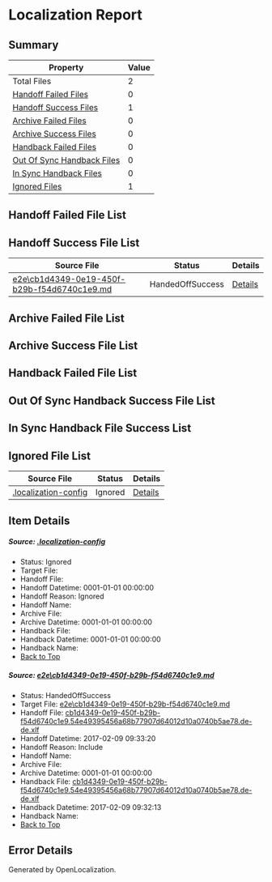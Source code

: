 # <a name='report-top'></a> Localization Report

## Summary
 Property | Value 
 -------- | ----- 
 Total Files | 2
[ Handoff Failed Files ](#handoff-failed-list)| 0
[ Handoff Success Files ](#handoff-success-list)| 1
[ Archive Failed Files ](#archive-failed-list)| 0
[ Archive Success Files ](#archive-success-list)| 0
[ Handback Failed Files ](#handback-failed-list)| 0
[ Out Of Sync Handback Files ](#outofsync-handback-success-list)| 0
[ In Sync Handback Files ](#insync-handback-success-list)| 0
[ Ignored Files ](#ignored-list)| 1

## <a name='handoff-failed-list'></a> Handoff Failed File List

## <a name='handoff-success-list'></a> Handoff Success File List
 Source File | Status | Details 
 ----------- | ------ | ------- 
 [e2e\cb1d4349-0e19-450f-b29b-f54d6740c1e9.md](https://github.com/OpenLocalizationTestOrg/ol-test0/blob/68de0e3e82db7bcddd61cb0e68ce1d15131af63e/e2e/cb1d4349-0e19-450f-b29b-f54d6740c1e9.md) | HandedOffSuccess | [Details](#d6c3ab3300b6d0ffed8edc437dca8a7d51deed711)

## <a name='archive-failed-list'></a> Archive Failed File List

## <a name='archive-success-list'></a> Archive Success File List

## <a name='handback-failed-list'></a> Handback Failed File List

## <a name='outofsync-handback-success-list'></a> Out Of Sync Handback Success File List

## <a name='insync-handback-success-list'></a> In Sync Handback File Success List

## <a name='ignored-list'></a> Ignored File List
 Source File | Status | Details 
 ----------- | ------ | ------- 
 [.localization-config](https://github.com/OpenLocalizationTestOrg/ol-test0/blob/68de0e3e82db7bcddd61cb0e68ce1d15131af63e/.localization-config) | Ignored | [Details](#cb0632cf59c1387fc1742bfb9fa3c47f87e2e5c90)

## Item Details
##### <a name='cb0632cf59c1387fc1742bfb9fa3c47f87e2e5c90'></a> Source: [.localization-config](https://github.com/OpenLocalizationTestOrg/ol-test0/blob/68de0e3e82db7bcddd61cb0e68ce1d15131af63e/.localization-config)
* Status: Ignored
* Target File: 
* Handoff File: 
* Handoff Datetime: 0001-01-01 00:00:00
* Handoff Reason: Ignored
* Handoff Name: 
* Archive File: 
* Archive Datetime: 0001-01-01 00:00:00
* Handback File: 
* Handback Datetime: 0001-01-01 00:00:00
* Handback Name: 
* [Back to Top](#report-top)

##### <a name='d6c3ab3300b6d0ffed8edc437dca8a7d51deed711'></a> Source: [e2e\cb1d4349-0e19-450f-b29b-f54d6740c1e9.md](https://github.com/OpenLocalizationTestOrg/ol-test0/blob/68de0e3e82db7bcddd61cb0e68ce1d15131af63e/e2e/cb1d4349-0e19-450f-b29b-f54d6740c1e9.md)
* Status: HandedOffSuccess
* Target File: [e2e\cb1d4349-0e19-450f-b29b-f54d6740c1e9.md](https://github.com/OpenLocalizationTestOrg/ol-test0-dede/blob/b645be74980d28c81422f403ce864bacd3e459a0/e2e/cb1d4349-0e19-450f-b29b-f54d6740c1e9.md)
* Handoff File: [cb1d4349-0e19-450f-b29b-f54d6740c1e9.54e49395456a68b77907d64012d10a0740b5ae78.de-de.xlf](https://github.com/OpenLocalizationTestOrg/ol-test0-handoff/blob/65892b3fec04dcf053431ffb4babe02b8bd877f3/ol-handoff/OpenLocalizationTestOrg/ol-test0-dede/shujia/ht/cb1d4349-0e19-450f-b29b-f54d6740c1e9.54e49395456a68b77907d64012d10a0740b5ae78.de-de.xlf)
* Handoff Datetime: 2017-02-09 09:33:20
* Handoff Reason: Include
* Handoff Name: 
* Archive File: 
* Archive Datetime: 0001-01-01 00:00:00
* Handback File: [cb1d4349-0e19-450f-b29b-f54d6740c1e9.54e49395456a68b77907d64012d10a0740b5ae78.de-de.xlf](https://github.com/OpenLocalizationTestOrg/ol-test0-handback/blob/93012ee82c454ceeedb9e6f97eb2c7af1827422c/ol-handback/OpenLocalizationTestOrg/ol-test0-dede/shujia/ht/cb1d4349-0e19-450f-b29b-f54d6740c1e9.54e49395456a68b77907d64012d10a0740b5ae78.de-de.xlf)
* Handback Datetime: 2017-02-09 09:32:13
* Handback Name: 
* [Back to Top](#report-top)


## Error Details

Generated by OpenLocalization.
